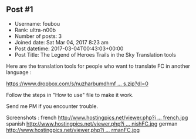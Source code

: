 ## Post #1
- Username: foubou
- Rank: ultra-n00b
- Number of posts: 3
- Joined date: Sat Mar 04, 2017 8:23 am
- Post datetime: 2017-03-04T00:43:03+00:00
- Post Title: The Legend of Heroes Trails in the Sky Translation tools

Here are the translation tools for people who want to translate FC in another language :

[https://www.dropbox.com/s/nuzharbumdhmf ... s.zip?dl=0](https://www.dropbox.com/s/nuzharbumdhmfxc/Translation%20Tools.zip?dl=0)

Follow the steps in "How to use" file to make it work.

Send me PM if you encounter trouble.

Screenshots :
french [http://www.hostingpics.net/viewer.php?i ... french.jpg](http://www.hostingpics.net/viewer.php?id=781153FCbeginningfrench.jpg)
spanish [http://www.hostingpics.net/viewer.php?i ... nishFC.jpg](http://www.hostingpics.net/viewer.php?id=541194spanishFC.jpg)
german [http://www.hostingpics.net/viewer.php?i ... rmanFC.jpg](http://www.hostingpics.net/viewer.php?id=288887germanFC.jpg)
